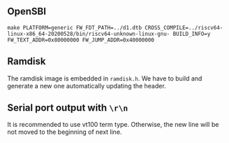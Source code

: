 
## OpenSBI

```
make PLATFORM=generic FW_FDT_PATH=../d1.dtb CROSS_COMPILE=../riscv64-linux-x86_64-20200528/bin/riscv64-unknown-linux-gnu- BUILD_INFO=y FW_TEXT_ADDR=0x80000000 FW_JUMP_ADDR=0x40000000
```

## Ramdisk

The ramdisk image is embedded in `ramdisk.h`. We have to build and generate a new one automatically updating the header.

## Serial port output with `\r\n`

It is recommended to use vt100 term type. Otherwise, the new line will be not moved to the beginning of next line.